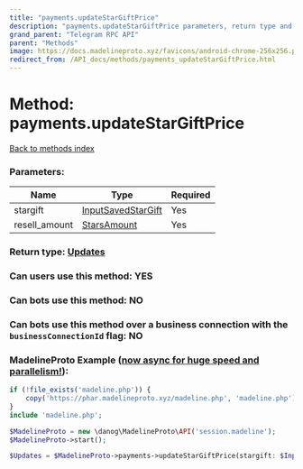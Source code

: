 ```yaml
---
title: "payments.updateStarGiftPrice"
description: "payments.updateStarGiftPrice parameters, return type and example"
grand_parent: "Telegram RPC API"
parent: "Methods"
image: https://docs.madelineproto.xyz/favicons/android-chrome-256x256.png
redirect_from: /API_docs/methods/payments_updateStarGiftPrice.html
---
```

# Method: payments.updateStarGiftPrice
[Back to methods index](index.html)



### Parameters:

| Name     |    Type       | Required |
|----------|---------------|----------|
|stargift|[InputSavedStarGift](/API_docs/types/InputSavedStarGift.html) | Yes|
|resell\_amount|[StarsAmount](/API_docs/types/StarsAmount.html) | Yes|


### Return type: [Updates](/API_docs/types/Updates.html)

### Can users use this method: **YES**


### Can bots use this method: **NO**


### Can bots use this method over a business connection with the `businessConnectionId` flag: **NO**


### MadelineProto Example ([now async for huge speed and parallelism!](https://docs.madelineproto.xyz/docs/ASYNC.html)):


```php
if (!file_exists('madeline.php')) {
    copy('https://phar.madelineproto.xyz/madeline.php', 'madeline.php');
}
include 'madeline.php';

$MadelineProto = new \danog\MadelineProto\API('session.madeline');
$MadelineProto->start();

$Updates = $MadelineProto->payments->updateStarGiftPrice(stargift: $InputSavedStarGift, resell_amount: $StarsAmount, );
```

